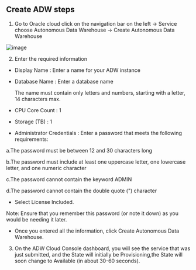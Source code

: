## Create ADW steps

 1. Go to Oracle cloud click on the navigation bar on the left → Service choose Autonomous Data Warehouse → Create Autonomous Data Warehouse

 ![image](https://github.com/Lhanber/Oracle-ADWC-workshop/blob/master/image/02.png)

 2. Enter the required information

- Display Name : Enter a name for your ADW instance
- Database Name : Enter a database name

  The name must contain only letters and numbers, starting with a letter, 14 characters max.
- CPU Core Count : 1
- Storage (TB) : 1
- Administrator Credentials : Enter a password that meets the following requirements:

 a.The password must be between 12 and 30 characters long

 b.The password must include at least one uppercase letter, one lowercase letter, and one numeric
 character

 c.The password cannot contain the keyword ADMIN

 d.The password cannot contain the double quote (") character
- Select License Included.

Note: Ensure that you remember this password (or note it down) as you would be needing it later.
- Once you entered all the information, click Create Autonomous Data Warehouse.

 3. On the ADW Cloud Console dashboard, you will see the service that was just submitted, and the State will initially be Provisioning,the State will soon change to Available (in about 30-60 seconds).
